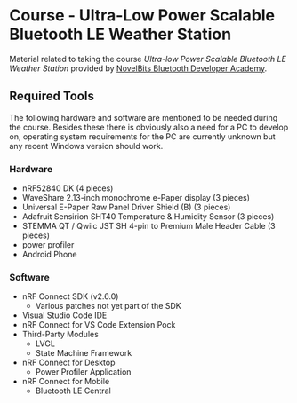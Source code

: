 # Course - Ultra-Low Power Scalable Bluetooth LE Weather Station

Material related to taking the course *Ultra-low Power Scalable Bluetooth LE Weather Station* provided by [NovelBits Bluetooth Developer Academy](https://novelbits.io/academy/).

## Required Tools

The following hardware and software are mentioned to be needed during the course. Besides these there is obviously also a need for a PC to develop on, operating system requirements for the PC are currently unknown but any recent Windows version should work.

### Hardware

- nRF52840 DK (4 pieces)
- WaveShare 2.13-inch monochrome e-Paper display (3 pieces)
- Universal E-Paper Raw Panel Driver Shield (B) (3 pieces)
- Adafruit Sensirion SHT40 Temperature & Humidity Sensor (3 pieces)
- STEMMA QT / Qwiic JST SH 4-pin to Premium Male Header Cable (3 pieces)
- power profiler
- Android Phone

### Software

- nRF Connect SDK (v2.6.0)
  - Various patches not yet part of the SDK
- Visual Studio Code IDE
- nRF Connect for VS Code Extension Pock
- Third-Party Modules
  - LVGL
  - State Machine Framework
- nRF Connect for Desktop
  - Power Profiler Application
- nRF Connect for Mobile
  - Bluetooth LE Central
